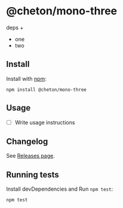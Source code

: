 # @cheton/mono-three

deps +

- one
- two

## Install

Install with [npm](https://www.npmjs.com/):

    npm install @cheton/mono-three

## Usage

- [ ] Write usage instructions

## Changelog

See [Releases page](https://github.com/cheton/monorepo-release-changesets/releases).

## Running tests

Install devDependencies and Run `npm test`:

    npm test
